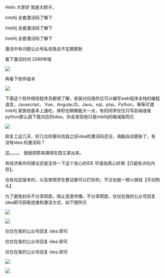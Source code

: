 Hello 大家好 我是大粽子。

Intellij 全套激活码了解下

Intellij 全套激活码了解下

Intellij 全套激活码了解下

激活中有问题公众号私信我会不定期更新

看下激活时间 2089年哦

![](https://gitee.com/stivepeim/img4mk/raw/master/20210221104801.png)

再看下软件版本

![](https://gitee.com/stivepeim/img4mk/raw/master/20210221104918.png)

下面这个软件相信程序员都很了解，安装对应插件后可以编写web程序全栈的编程语言，Javascript， Vue，AngularJS，Java，sql，php，Python，等等可谓intellij 家族他基本上通吃，体积也稍微能大一点，有的同学仅仅只写前端或者python那么就下载对应的idea，你会发现他只是intellij的缩减版而已

![](https://gitee.com/stivepeim/img4mk/raw/master/20210221103711.png)

刚复工这几天，好几位同事叫找我之前idea的激活码还没，电脑自动更新了，有没有idea 的激活码？

这。。。。。 我就把原来搞得东西又拿出来。

有经济条件的建议还是支持一下这个良心的IDE 毕竟他真心好用【只是有点吃内存】。

也有社区版本的，以及使用学生整证都可以打折的，不过也就一顿火锅钱【手动狗头】

为了避免封杀不分享网盘，阻止恶意传播，不分享网盘，仅仅在我的公众号回复idea即可获取连接和激活方式，如下图所示

![](https://gitee.com/stivepeim/img4mk/raw/master/20210220234502.png)

![](https://gitee.com/stivepeim/img4mk/raw/master/20210221102924.png)

仅仅在我的公众号回复 idea 即可

仅仅在我的公众号回复 idea 即可

仅仅在我的公众号回复 idea 即可

![](https://gitee.com/stivepeim/img4mk/raw/master/20210208210917.jpg)

![](https://gitee.com/stivepeim/img4mk/raw/master/20201226230441.gif)